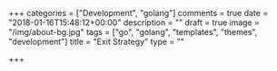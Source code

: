 +++
categories = ["Development", "golang"]
comments = true
date = "2018-01-16T15:48:12+00:00"
description = ""
draft = true
image = "/img/about-bg.jpg"
tags = ["go", "golang", "templates", "themes", "development"]
title = "Exit Strategy"
type = ""

+++

